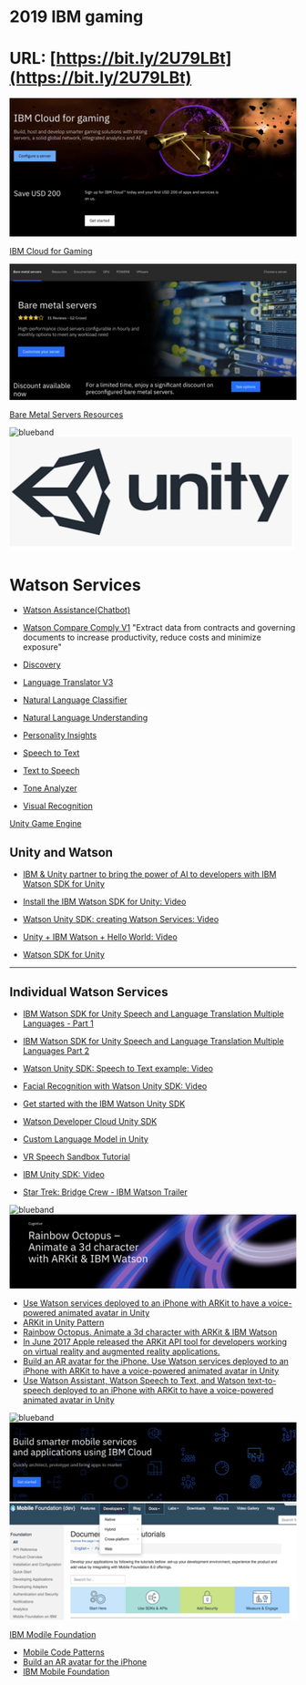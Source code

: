 # 2019 IBM gaming

# URL: [https://bit.ly/2U79LBt](https://bit.ly/2U79LBt)

<img src="IBMGame.png">

[IBM Cloud for Gaming](https://www.ibm.com/cloud/gaming)

<img src="BareMetal.png">

[Bare Metal Servers Resources](https://www.ibm.com/cloud/bare-metal-servers/resources)

<img src="https://farm5.staticflickr.com/4503/37148677233_71edc5a37b_o.png" width="1041" height="53" alt="blueband">

<img src="unity.png" height="200" width="500">

# Watson Services

* [Watson Assistance(Chatbot) ](https://www.ibm.com/cloud/watson-assistant/)

* [Watson Compare Comply V1](https://www.ibm.com/cloud/compare-and-comply) "Extract data from contracts and governing documents to increase productivity, reduce costs and minimize exposure"

* [Discovery](https://www.ibm.com/watson/services/discovery/)
* [Language Translator V3](https://www.ibm.com/watson/services/language-translator/)
* [Natural Language Classifier](https://www.ibm.com/watson/services/natural-language-classifier/)
* [Natural Language Understanding](https://www.ibm.com/watson/services/natural-language-understanding/)
* [Personality Insights](https://www.ibm.com/watson/services/personality-insights/)
* [Speech to Text](https://www.ibm.com/watson/services/speech-to-text/)
* [Text to Speech](https://www.ibm.com/watson/services/text-to-speech/)
* [Tone Analyzer](https://www.ibm.com/watson/services/tone-analyzer/)
* [Visual Recognition](https://www.ibm.com/watson/services/visual-recognition/)


[Unity Game Engine](https://unity.com)

## Unity and Watson

* [IBM & Unity partner to bring the power of AI to developers with IBM Watson SDK for Unity](https://blogs.unity3d.com/2018/02/20/bringing-the-power-of-ai-to-developers-with-the-ibm-watson-unity-sdk/)

* [Install the IBM Watson SDK for Unity: Video](https://www.youtube.com/watch?v=rhDjNNzh-Nw)
* [Watson Unity SDK: creating Watson Services: Video](https://www.youtube.com/watch?v=xKzSzTvRH68)
* [Unity + IBM Watson + Hello World: Video ](https://www.youtube.com/watch?v=tkvWi16rlE8)

* [Watson SDK for Unity](https://github.com/watson-developer-cloud/unity-sdk)

<hr size="50">

## Individual Watson Services

* [IBM Watson SDK for Unity Speech and Language Translation Multiple Languages - Part 1](https://www.youtube.com/watch?v=Xluwq9LuSTs)
* [IBM Watson SDK for Unity Speech and Language Translation Multiple Languages Part 2](https://www.youtube.com/watch?v=swsJo_jlCNo)

* [Watson Unity SDK: Speech to Text example: Video](https://www.youtube.com/watch?v=woKMumx3TcY)
* [Facial Recognition with Watson Unity SDK: Video](https://www.youtube.com/watch?v=PvgK8wfQ_Mw)
* [Get started with the IBM Watson Unity SDK](https://developer.ibm.com/tutorials/use-ibm-watson-sdk-with-unity/)
* [Watson Developer Cloud Unity SDK](https://github.com/watson-developer-cloud/unity-sdk)
* [Custom Language Model in Unity](https://developer.ibm.com/tutorials/watson-speech-to-text-custom-language-model/)
* [VR Speech Sandbox Tutorial](https://developer.ibm.com/tutorials/use-ibm-watson-sdk-with-unity/) 


* [IBM Unity SDK: Video](https://www.youtube.com/watch?v=_ARXT--81GY)
* [Star Trek: Bridge Crew - IBM Watson Trailer](https://youtu.be/6hDkkELJTZU)

<img src="https://farm5.staticflickr.com/4503/37148677233_71edc5a37b_o.png" width="1041" height="53" alt="blueband">

<img src="ARKit.png">

* [Use Watson services deployed to an iPhone with ARKit to have a voice-powered animated avatar in Unity](https://developer.ibm.com/patterns/build-an-ai-powered-ar-character-in-unity-with-arkit/)
* [ARKit in Unity Pattern](https://developer.ibm.com/patterns/build-an-ai-powered-ar-character-in-unity-with-arkit/)
* [Rainbow Octopus. Animate a 3d character with ARKit & IBM Watson](https://www.ibm.com/blogs/emerging-technology/rainbow-octopus/) 
* [In June 2017 Apple released the ARKit API tool for developers working on virtual reality and augmented reality applications.](https://developer.apple.com/arkit/)
* [Build an AR avatar for the iPhone. Use Watson services deployed to an iPhone with ARKit to have a voice-powered animated avatar in Unity](https://developer.ibm.com/patterns/build-an-ai-powered-ar-character-in-unity-with-arkit/)
* [Use Watson Assistant, Watson Speech to Text, and Watson text-to-speech deployed to an iPhone with ARKit to have a voice-powered animated avatar in Unity](https://developer.ibm.com/tutorials/watson-speech-to-text-custom-language-model/)

<img src="https://farm5.staticflickr.com/4503/37148677233_71edc5a37b_o.png" width="1041" height="53" alt="blueband">

<img src="mobile.png">

<img src="mobilefoundation.png">

[IBM Modile Foundation](https://console.bluemix.net/catalog/services/mobile-foundation)

* [Mobile Code Patterns](https://developer.ibm.com/patterns/category/mobile/)
* [Build an AR avatar for the iPhone](https://developer.ibm.com/patterns/build-an-ai-powered-ar-character-in-unity-with-arkit/)
* [IBM Mobile Foundation](https://console.bluemix.net/catalog/services/mobile-foundation)
